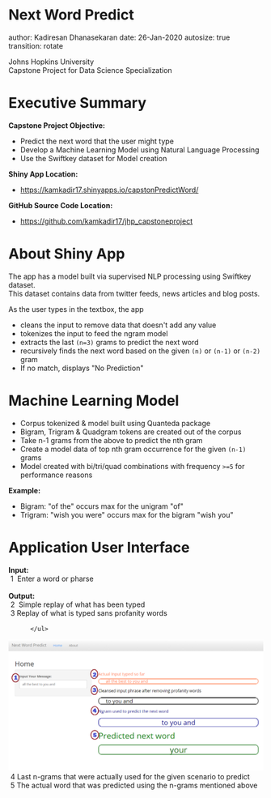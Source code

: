 Next Word Predict
========================================================
author: Kadiresan Dhanasekaran
date: 26-Jan-2020
autosize: true
transition: rotate

Johns Hopkins University<br />
Capstone Project for Data Science Specialization<br />

Executive Summary
========================================================

<link rel="stylesheet" href="https://stackpath.bootstrapcdn.com/bootstrap/4.1.3/css/bootstrap.min.css" integrity="sha384-MCw98/SFnGE8fJT3GXwEOngsV7Zt27NXFoaoApmYm81iuXoPkFOJwJ8ERdknLPMO" crossorigin="anonymous">
<style>
h3 {
  border-bottom: 1px solid #eee !important;
  padding-bottom: 25px !important;
  margin-bottom: 30px !important;
  color: #c30 !important;
}
</style>

**Capstone Project Objective:**

<ul>
<li>Predict the next word that the user might type</li>
<li>Develop a Machine Learning Model using Natural Language Processing</li>
<li>Use the Swiftkey dataset for Model creation</li>
</ul>

**Shiny App Location:**

<ul>
    <li><a target="_blank" href="https://kamkadir17.shinyapps.io/capstonPredictWord">https://kamkadir17.shinyapps.io/capstonPredictWord/</a></li>
</ul>

**GitHub Source Code Location:**

<ul>
    <li><a target="_blank" href="https://github.com/kamkadir17/jhp_capstoneproject">https://github.com/kamkadir17/jhp_capstoneproject</a></li>
</ul>


About Shiny App
========================================================
The app has a model built via supervised NLP processing using Swiftkey dataset. <br/>This dataset contains data from twitter feeds, news articles and blog posts.

As the user types in the textbox, the app 
* cleans the input to remove data that doesn't add any value
* tokenizes the input to feed the ngram model
* extracts the last `(n=3)` grams to predict the next word
* recursively finds the next word based on the given `(n)` or `(n-1)` or `(n-2)` gram
* If no match, displays "No Prediction"


Machine Learning Model
========================================================

* Corpus tokenized & model built using Quanteda package
* Bigram, Trigram & Quadgram tokens are created out of the corpus
* Take n-1 grams from the above to predict the nth gram
* Create a model data of top nth gram occurrence for the given `(n-1)` grams
* Model created with bi/tri/quad combinations with frequency `>=5` for performance reasons

**Example:**
* Bigram:  "of the" occurs max for the unigram "of"
* Trigram:  "wish you were" occurs max for the bigram "wish you"

Application User Interface
========================================================




<div class="row">
  <div class="col-7">
  <b>Input:</b><br/>
          <ul style="list-style: none; padding: 0; margin: 0;">
            <li><span class="badge badge-primary p-1 mr-1">&nbsp;1&nbsp;</span>
    Enter a word or pharse</li>
          </ul><br/>
          <b>Output:</b><br/>
          <ul style="list-style: none; padding: 0; margin: 0;">
          <li><span class="badge badge-primary p-1 mr-1">&nbsp;2&nbsp;</span>
  Simple replay of what has been typed</li>
          <li><span class="badge badge-primary p-1 mr-1">&nbsp;3&nbsp;</span>Replay of what is typed sans profanity words</li>
          
          </ul>
  </div>
  <div class="col-5">
          <img src="app.png"  />
  
  </div>

 <div class="col-12">
  <ul style="list-style: none; padding: 0; margin: 0;">
        <li><span class="badge badge-primary p-1 mr-1">&nbsp;4&nbsp;</span>Last n-grams that were actually used for the given scenario to predict</li>
        <li><span class="badge badge-primary p-1 mr-1">&nbsp;5&nbsp;</span>The actual word that was predicted using the n-grams mentioned above</li>
        </ul>
 </div>
</div>

